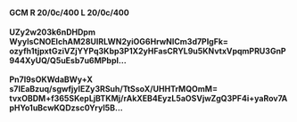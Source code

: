 #### GCM R 20/0c/400 L 20/0c/400
**UZy2w203k6nDHDpm**<br/>**WyylsCNOElchAM28UIRLWN2yiOG6HrwNICm3d7PIgFk=**<br/>**ozyfh1tjpxtGziVZjYYPq3Kbp3P1X2yHFasCRYL9u5KNvtxVpqmPRU3GnP944XyUQ/Q5uEsb7u6MPbpl...**<br/><br/>
**Pn7l9sOKWdaBWy+X**<br/>**s7IEaBzuq/sgwfjyIEZy3RSuh/TtSsoX/UHHTrMQOmM=**<br/>**tvxOBDM+f365SKepLjBTKMj/rAkXEB4EyzL5aOSVjwZgQ3PF4i+yaRov7ApHYo1uBcwKQDzsc0Yryl5B...**